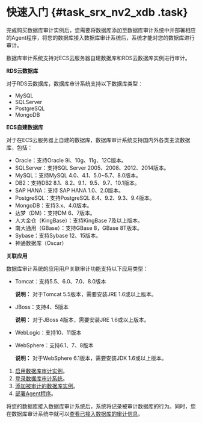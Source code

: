 # 快速入门 {#task_srx_nv2_xdb .task}

完成购买数据库审计实例后，您需要将数据库添加至数据库审计系统中并部署相应的Agent程序，将您的数据库接入数据库审计系统后，系统才能对您的数据库进行审计。

数据库审计系统支持对ECS云服务器自建数据库和RDS云数据库实例进行审计。

**RDS云数据库**

对于RDS云数据库，数据库审计系统支持以下数据库类型：

-   MySQL
-   SQLServer
-   PostgreSQL
-   MongoDB

**ECS自建数据库**

对于在ECS云服务器上自建的数据库，数据库审计系统支持国内外各类主流数据库，包括：

-   Oracle：支持Oracle 9i、10g、11g、12C版本。
-   SQLServer：支持SQL Server 2005、2008、2012、2014版本。
-   MySQL：支持MySQL 4.0、4.1、5.0~5.7、8.0版本。
-   DB2：支持DB2 8.1、8.2、9.1、9.5、9.7、10.1版本。
-   SAP HANA：支持 SAP HANA 1.0、2.0版本。
-   PostgreSQL：支持PostgreSQL 8.4、9.2、9.3、9.4版本。
-   MongoDB：支持3.x、4.0版本。
-   达梦（DM）：支持DM 6、7版本。
-   人大金仓（KingBase）：支持KingBase 7及以上版本。
-   南大通用（GBase）：支持GBase 8，GBase 8T版本。
-   Sybase：支持Sybase 12、15版本。
-   神通数据库（Oscar）

**关联应用**

数据库审计系统的应用用户关联审计功能支持以下应用类型：

-   Tomcat：支持5.5、6.0、7.0、8.0版本

    **说明：** 对于Tomcat 5.5版本，需要安装JRE 1.6或以上版本。

-   JBoss：支持4、5版本

    **说明：** 对于JBoss 4版本，需要安装JRE 1.6或以上版本。

-   WebLogic：支持10、11版本
-   WebSphere：支持6.1、7、8版本

    **说明：** 对于WebSphere 6.1版本，需要安装JDK 1.6或以上版本。


1.   [启用数据库审计实例](../../../../cn.zh-CN/用户指南/启用数据库审计实例.md#)。 
2.   [登录数据库审计系统](../../../../cn.zh-CN/用户指南/登录数据库审计系统.md#)。 
3.   [添加被审计的数据库实例](../../../../cn.zh-CN/用户指南/添加被审计的数据库实例.md#)。 
4.  [部署Agent程序](../../../../cn.zh-CN/用户指南/部署Agent程序.md#)。 

将您的数据库接入数据库审计系统后，系统将记录被审计数据库的行为。同时，您在数据库审计系统中就可以[查看已接入数据库的审计信息](../../../../cn.zh-CN/用户指南/查看系统审计到的语句.md#)。

